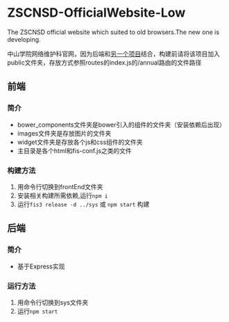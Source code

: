 # ZSCNSD-OfficialWebsite-Low
The ZSCNSD official website which suited to old browsers.The new one is developing.

中山学院网络维护科官网，因为后端和[另一个项目](https://github.com/ZSCNetSupportDept/ZSCNSD-AnnualMeeting)结合，构建前请将该项目加入public文件夹，存放方式参照routes的index.js的/annual路由的文件路径

## 前端

### 简介
* bower_components文件夹是bower引入的组件的文件夹（安装依赖后出现）
* images文件夹是存放图片的文件夹
* widget文件夹是存放各个js和css组件的文件夹
* 主目录是各个html和fis-conf.js之类的文件  

### 构建方法
1. 用命令行切换到frontEnd文件夹
2. 安装相关构建所需依赖,运行`npm i`
3. 运行`fis3 release -d ../sys` 或 `npm start` 构建

## 后端

### 简介
* 基于Express实现

### 运行方法
1. 用命令行切换到sys文件夹
2. 运行`npm start`